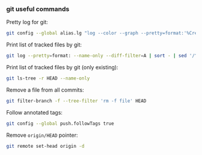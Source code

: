 ### git useful commands

Pretty log for git:

```bash
git config --global alias.lg "log --color --graph --pretty=format:'%Cred%h%Creset -%C(yellow)%d%Creset %s %Cgreen(%cr) %C(bold blue)<%an>%Creset' --abbrev-commit --all"
```

Print list of tracked files by git:

```bash
git log --pretty=format: --name-only --diff-filter=A | sort - | sed '/^$/d'
```

Print list of tracked files by git (only existing): 

```bash
git ls-tree -r HEAD --name-only
```

Remove a file from all commits: 

```bash
git filter-branch -f --tree-filter 'rm -f file' HEAD
```

Follow annotated tags:

```bash
git config --global push.followTags true
```
Remove `origin/HEAD` pointer:

```bash
git remote set-head origin -d
```

